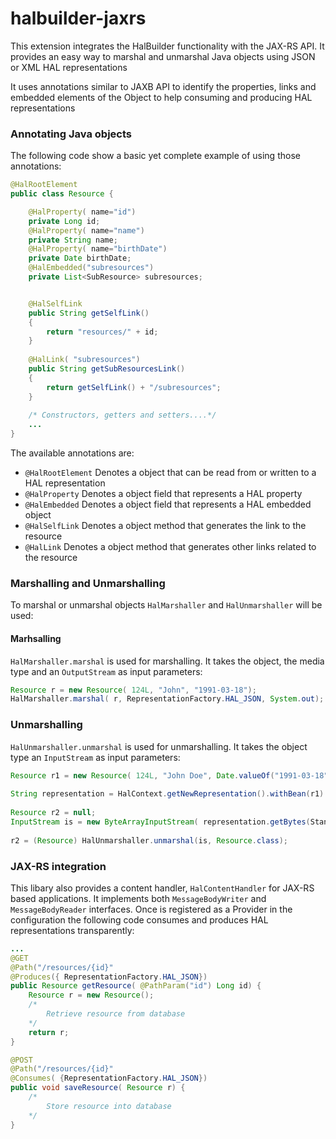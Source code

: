 halbuilder-jaxrs
================

This extension integrates the HalBuilder functionality with the JAX-RS API. It provides an easy way to marshal and unmarshal Java objects using JSON or XML HAL representations

It uses annotations similar to JAXB API to identify the properties, links and embedded elements of the Object to help consuming and producing HAL representations

### Annotating Java objects
The following code show a basic yet complete example of using those annotations:
```java
@HalRootElement
public class Resource {

    @HalProperty( name="id")
    private Long id;
    @HalProperty( name="name")
    private String name;
    @HalProperty( name="birthDate")
    private Date birthDate;
    @HalEmbedded("subresources")
    private List<SubResource> subresources;


    @HalSelfLink
    public String getSelfLink()
    {
        return "resources/" + id;
    }
    
    @HalLink( "subresources")
    public String getSubResourcesLink()
    {
        return getSelfLink() + "/subresources";
    }
    
    /* Constructors, getters and setters....*/
    ...
}
```    
The available annotations are:

* ```@HalRootElement```  Denotes a object that can be read from or written to a HAL representation
* ```@HalProperty```  Denotes a object field that represents a HAL property
* ```@HalEmbedded```  Denotes a object field that represents a HAL embedded object
* ```@HalSelfLink```  Denotes a object method that generates the link to the resource
* ```@HalLink```  Denotes a object method that generates other links related to the resource

### Marshalling and Unmarshalling
To marshal or unmarshal objects ```HalMarshaller``` and ```HalUnmarshaller``` will be used:

#### Marhsalling
```HalMarshaller.marshal```  is used for marshalling. It takes the object, the media type and an ``` OutputStream ```  as input parameters:
```java
Resource r = new Resource( 124L, "John", "1991-03-18");
HalMarshaller.marshal( r, RepresentationFactory.HAL_JSON, System.out);
``` 
### Unmarshalling
```HalUnmarshaller.unmarshal```  is used for unmarshalling. It takes the object type an ``` InputStream ```  as input parameters:

```java
Resource r1 = new Resource( 124L, "John Doe", Date.valueOf("1991-03-18"));
        
String representation = HalContext.getNewRepresentation().withBean(r1).toString( RepresentationFactory.HAL_JSON);
                
Resource r2 = null;
InputStream is = new ByteArrayInputStream( representation.getBytes(StandardCharsets.UTF_8));
      
r2 = (Resource) HalUnmarshaller.unmarshal(is, Resource.class);
``` 

### JAX-RS integration
This libary also provides a content handler, ``` HalContentHandler ``` for JAX-RS based applications. It implements both ```MessageBodyWriter``` and ````MessageBodyReader```` interfaces. Once is registered as a Provider in the configuration the following code consumes and produces HAL representations transparently:

```java
...
@GET
@Path("/resources/{id}"
@Produces({ RepresentationFactory.HAL_JSON})
public Resource getResource( @PathParam("id") Long id) {
    Resource r = new Resource();
    /* 
        Retrieve resource from database
    */
    return r;
}

@POST
@Path("/resources/{id}"
@Consumes( {RepresentationFactory.HAL_JSON})
public void saveResource( Resource r) {
    /*
        Store resource into database
    */
}
```
